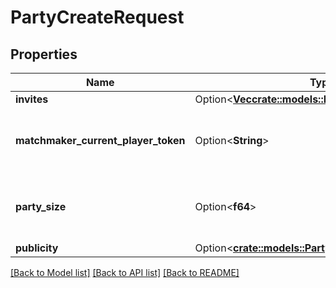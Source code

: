 # PartyCreateRequest

## Properties

Name | Type | Description | Notes
------------ | ------------- | ------------- | -------------
**invites** | Option<[**Vec<crate::models::PartyCreateInviteConfig>**](PartyCreateInviteConfig.md)> |  | [optional]
**matchmaker_current_player_token** | Option<**String**> | If the player is currently in the lobby, pass the token from `rivet.matchmaker#MatchmakerLobbyJoinInfoPlayer$token`. This will prevent issuing a new player token and automatically set the party state to the player's current lobby. | [optional]
**party_size** | Option<**f64**> | How many members can join the party. If using this party with the matchmaker, this number should be less than or equal to your party player limit. Super large parties may not be able to fit insite a lobby and be unable to join the game. | [optional]
**publicity** | Option<[**crate::models::PartyCreatePublicityConfig**](PartyCreatePublicityConfig.md)> |  | [optional]

[[Back to Model list]](../README.md#documentation-for-models) [[Back to API list]](../README.md#documentation-for-api-endpoints) [[Back to README]](../README.md)



